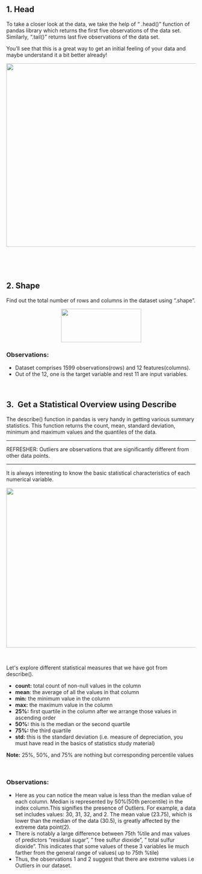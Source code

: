 <p>&nbsp;&nbsp;</p>

<h2>1. Head</h2>

<p><span style="color:#212121">To take a closer look at the data, we take the help of &ldquo; .head()&rdquo; function of pandas library which returns the first five observations of the data set. Similarly, &ldquo;.tail()&rdquo; returns last five observations of the data set.</span></p>

<p><span style="color:#212121">You&rsquo;ll see that this is a great way to get an initial feeling of your data and maybe understand it a bit better already!</span></p>

<p style="text-align:center"><img alt="" height="488" src="https://dphi-courses.s3.ap-south-1.amazonaws.com/introduction-to-eda/Module2/ss3.png" width="1561" /></p>

<p>&nbsp;</p>

<p>&nbsp;</p>

<h2>2. Shape</h2>

<p><span style="color:#212121">Find out the total number of rows and columns in the dataset using &ldquo;.shape&rdquo;.</span></p>

<p style="text-align:center"><img alt="" height="89" src="https://dphi-courses.s3.ap-south-1.amazonaws.com/introduction-to-eda/Module2/ss4.png" width="213" /></p>

<h3><span style="color:#212121"><strong>Observations:</strong></span></h3>

<ul>
	<li style="list-style-type:disc"><span style="color:#212121">Dataset comprises 1599 observations(rows) and 12 features(columns).</span></li>
	<li style="list-style-type:disc"><span style="color:#212121">Out of the 12, one is the target variable and rest 11 are input&nbsp;variables.</span></li>
</ul>

<p>&nbsp;</p>

<h2><span style="color:#212121">3.&nbsp;&nbsp;Get a Statistical Overview using Describe</span></h2>

<p><span style="color:#212121">The describe() function in pandas is very handy in getting various summary statistics. This function returns the count, mean, standard deviation, minimum and maximum values and the quantiles of the data.</span></p>

<hr />
<p><span style="color:#212121">REFRESHER: Outliers are observations that are significantly different from other data points.</span></p>

<hr />
<p><span style="color:#212121">It is always interesting to know the basic statistical characteristics of each numerical variable.</span></p>

<p style="text-align:center"><img alt="" height="425" src="https://dphi-courses.s3.ap-south-1.amazonaws.com/introduction-to-eda/Module2/ss5.png" width="1779" /></p>

<p>&nbsp;</p>

<p><span style="color:#212121">Let&#39;s explore different statistical measures that we have got from describe().</span></p>

<ul>
	<li style="list-style-type:disc"><span style="color:#212121"><strong>count:</strong></span><span style="color:#212121"> total count of non-null values in the column</span></li>
	<li style="list-style-type:disc"><span style="color:#212121"><strong>mean</strong></span><span style="color:#212121">: the average of all the values in that column</span></li>
	<li style="list-style-type:disc"><span style="color:#212121"><strong>min:</strong></span><span style="color:#212121"> the minimum value in the column</span></li>
	<li style="list-style-type:disc"><span style="color:#212121"><strong>max:</strong></span><span style="color:#212121"> the maximum value in the column</span></li>
	<li style="list-style-type:disc"><span style="color:#212121"><strong>25%:</strong></span><span style="color:#212121"> first quartile in the column after we arrange those values in ascending order</span></li>
	<li style="list-style-type:disc"><span style="color:#212121"><strong>50%:</strong></span><span style="color:#212121"> this is the median or the second quartile</span></li>
	<li style="list-style-type:disc"><span style="color:#212121"><strong>75%:</strong></span><span style="color:#212121"> the third quartile</span></li>
	<li style="list-style-type:disc"><span style="color:#212121"><strong>std:</strong></span><span style="color:#212121"> this is the standard deviation (i.e. measure of depreciation, you must have read in the basics of statistics study material)</span></li>
</ul>

<p><span style="color:#212121"><strong>Note:</strong></span><span style="color:#212121"> 25%, 50%, and 75% are nothing but corresponding percentile values</span></p>

<p>&nbsp;</p>

<h3><span style="color:#212121"><strong>Observations:</strong></span></h3>

<ul>
	<li style="list-style-type:disc"><span style="color:#212121">Here as you can notice the mean value is less than the median value of each column. Median is represented by 50%(50th percentile) in the index column.</span>This signifies the presence of Outliers. For example, a data set includes values: 30, 31, 32, and 2. The mean value (23.75), which is lower than the median of the data (30.5), is greatly affected by the extreme data point(2).&nbsp;</li>
	<li style="list-style-type:disc"><span style="color:#212121">There is notably a large difference between 75th %tile and max values of predictors &ldquo;residual sugar&rdquo;, &rdquo; free sulfur dioxide&rdquo;, &rdquo; total sulfur dioxide&rdquo;.&nbsp;</span><span style="color:#212121">This indicates that some values of these 3 variables lie much farther from the general range of values( up to 75th %tile)&nbsp;</span></li>
	<li style="list-style-type:disc"><span style="color:#212121">Thus, the observations 1 and 2 suggest that there are extreme values i.e Outliers in our dataset.&nbsp;</span></li>
</ul>